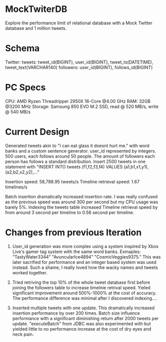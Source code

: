 # MockTwiterDB
Explore the performance limit of relational database with a Mock Twitter database and 1 million tweets.
# Schema
Twitter:
tweets: tweet_id(BIGINT), user_id(BIGINT), tweet_ts(DATETIME), tweet_text(VARCHAR140)
followers: user_id(BIGINT), follows_id(BIGINT)
# PC Specs
CPU: AMD Ryzen Threadripper 2950X 16-Core @4.00 GHz
RAM: 32GB @3200 MHz
Storage: Samsung 850 EVO M.2 SSD, read @ 520 MB/s, write @ 540 MB/s
# Current Design
Generated tweets akin to "I can eat glass it doesnt hurt me." with word banks and a custom sentence generator.
user_id represented by integers.
500 users, each follows around 50 people. The amount of followers each person has follows a standard distribution.
Insert 2500 tweets in one statement with "INSERT INTO tweets (f1,f2,f3,f4) VALUES (a1,b1,x1,y1),(a2,b2,x2,y2),..."

Insertion speed: 58,788.95 tweets/s
Timeline retrieval speed: 1.67 timelines/s

Batch insertion dramatically increased insertion rate. I was really confused as the previous speed was around 300 per second but my CPU usage was barely 5%.
Indexing the tweets table increased Timeline retrieval speed by from around 3 second per timeline to 0.56 second per timeline.
# Changes from previous Iteration
1. User_id generation was more complex using a system inspired by Xbox Live's gamer tag system with the same word banks. Exmaples: "TastyWater3344" "AvuncularIce4894" "CosmicVeggies9375." This was later sacrified for performance and an integer based system was used instead. Such a shame, I really loved how the wacky names and tweets worked together.

2. Tried retriving the top 10% of the whole tweet database first before joining the followers table to increase timelnie retrival speed. Yieled significant improvement around 500%-1000% at the cost of accuracy. The performance difference was minimal after I discovered indexing....

3. Inserted multiple tweets with one update. This dramatically increased insertion performance by over 200 times. Batch size influence performance with a significant diminishing return after 2000 tweets per update. "executeBatch" from JDBC was also experimented with but yielded little to no performance increase at the cost of dry eyes and neck pain.
